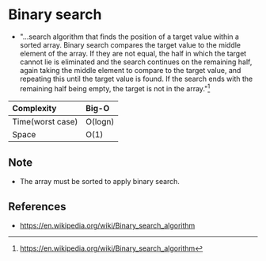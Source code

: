 # Binary search

- "...search algorithm that finds the position of a target value within a sorted array. Binary search compares the target value to the middle element of the array. If they are not equal, the half in which the target cannot lie is eliminated and the search continues on the remaining half, again taking the middle element to compare to the target value, and repeating this until the target value is found. If the search ends with the remaining half being empty, the target is not in the array."[^definition]

| Complexity       | Big-O       |
| :--------------- | :---------- |
| Time(worst case) | O(logn)     |
| Space            | O(1)        |

## Note

- The array must be sorted to apply binary search.

[^definition]: https://en.wikipedia.org/wiki/Binary_search_algorithm

## References

- https://en.wikipedia.org/wiki/Binary_search_algorithm
